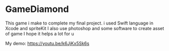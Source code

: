 # GameDiamond
This game i make to complete my final project.
i used Swift language in Xcode and spriteKit
I also use photoshop and some software to create asset of game
I hope it helps a lot for u

My demo: https://youtu.be/k6JjKx5Sk6s
